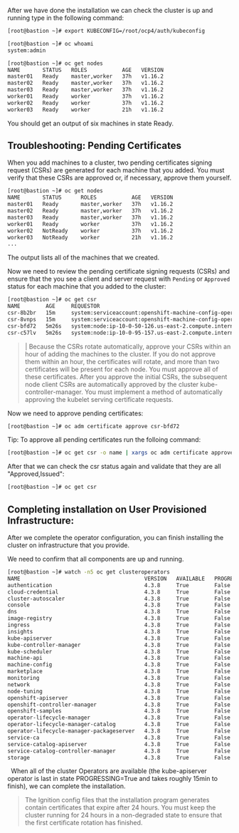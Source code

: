 After we have done the installation we can check the cluster is up and running type in the following command:

```sh
[root@bastion ~]# export KUBECONFIG=/root/ocp4/auth/kubeconfig
```

```sh
[root@bastion ~]# oc whoami
system:admin
```

```sh
[root@bastion ~]# oc get nodes
NAME       STATUS   ROLES           AGE   VERSION
master01   Ready    master,worker   37h   v1.16.2
master02   Ready    master,worker   37h   v1.16.2
master03   Ready    master,worker   37h   v1.16.2
worker01   Ready    worker          37h   v1.16.2
worker02   Ready    worker          37h   v1.16.2
worker03   Ready    worker          21h   v1.16.2
```

You should get an output of six machines in state Ready.

## Troubleshooting: Pending  Certificates

When you add machines to a cluster, two pending certificates signing request (CSRs) are generated for each machine that you added. You must verify that these CSRs are approved or, if necessary, approve them yourself.

```sh
[root@bastion ~]# oc get nodes
NAME       STATUS      ROLES           AGE   VERSION
master01   Ready       master,worker   37h   v1.16.2
master02   Ready       master,worker   37h   v1.16.2
master03   Ready       master,worker   37h   v1.16.2
worker01   Ready       worker          37h   v1.16.2
worker02   NotReady    worker          37h   v1.16.2
worker03   NotReady    worker          21h   v1.16.2
...
```

The output lists all of the machines that we created.

Now we need to review the pending certificate signing requests (CSRs) and ensure that the you see a client and server request with `Pending` or `Approved` status for each machine that you added to the cluster:

```sh
[root@bastion ~]# oc get csr
NAME        AGE     REQUESTOR                                                                   CONDITION
csr-8b2br   15m     system:serviceaccount:openshift-machine-config-operator:node-bootstrapper   Pending
csr-8vnps   15m     system:serviceaccount:openshift-machine-config-operator:node-bootstrapper   Pending
csr-bfd72   5m26s   system:node:ip-10-0-50-126.us-east-2.compute.internal                       Pending
csr-c57lv   5m26s   system:node:ip-10-0-95-157.us-east-2.compute.internal                       Pending
```

> |
> Because the CSRs rotate automatically, approve your CSRs within an hour of adding the machines to the cluster. If you do not approve them within an hour, the certificates will rotate, and more than two certificates will be present for each node. You must approve all of these certificates. After you approve the initial CSRs, the subsequent node client CSRs are automatically approved by the cluster kube-controller-manager. You must implement a method of automatically approving the kubelet serving certificate requests.

Now we need to approve pending certificates:

```sh
[root@bastion ~]# oc adm certificate approve csr-bfd72
```

Tip:
To approve all pending certificates run the folloing command:

```sh
[root@bastion ~]# oc get csr -o name | xargs oc adm certificate approve
```

After that we can check the csr status again and validate that they are all "Approved,Issued":

```sh
[root@bastion ~]# oc get csr
```

## Completing installation on User Provisioned Infrastructure:

After we complete the operator configuration, you can finish installing the cluster on infrastructure that you provide.

We need to confirm that all components are up and running.

```sh
[root@bastion ~]# watch -n5 oc get clusteroperators
NAME                                       VERSION   AVAILABLE   PROGRESSING   DEGRADED   SINCE
authentication                             4.3.8     True        False         False      10m
cloud-credential                           4.3.8     True        False         False      22m
cluster-autoscaler                         4.3.8     True        False         False      21m
console                                    4.3.8     True        False         False      10m
dns                                        4.3.8     True        False         False      21m
image-registry                             4.3.8     True        False         False      16m
ingress                                    4.3.8     True        False         False      16m
insights                                   4.3.8     True        False         False      19m
kube-apiserver                             4.3.8     True        False         False      18m
kube-controller-manager                    4.3.8     True        False         False      22m
kube-scheduler                             4.3.8     True        False         False      22m
machine-api                                4.3.8     True        False         False      18m
machine-config                             4.3.8     True        False         False      18m
marketplace                                4.3.8     True        False         False      18m
monitoring                                 4.3.8     True        False         False      16m
network                                    4.3.8     True        False         False      21m
node-tuning                                4.3.8     True        False         False      21m
openshift-apiserver                        4.3.8     True        False         False      17m
openshift-controller-manager               4.3.8     True        False         False      14m
openshift-samples                          4.3.8     True        False         False      21m
operator-lifecycle-manager                 4.3.8     True        False         False      21m
operator-lifecycle-manager-catalog         4.3.8     True        False         False      21m
operator-lifecycle-manager-packageserver   4.3.8     True        False         False      21m
service-ca                                 4.3.8     True        False         False      16m
service-catalog-apiserver                  4.3.8     True        False         False      16m
service-catalog-controller-manager         4.3.8     True        False         False      16m
storage                                    4.3.8     True        False         False      17m
```

  When all of the cluster Operators are available (the kube-apiserver operator is last in state PROGRESSING=True and takes roughly 15min to finish), we can complete the installation.

> The Ignition config files that the installation program generates contain certificates that expire after 24 hours. You must keep the cluster running for 24 hours in a non-degraded state to ensure that the first certificate rotation has finished.
